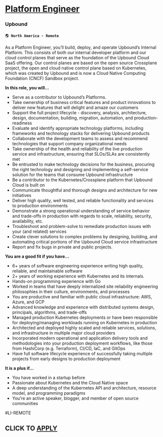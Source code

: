 # [Platform Engineer](https://www.remotewlb.com/apply/platform-engineer-120599)  
### Upbound  
#### `🌎 North America - Remote`  

As a Platform Engineer, you’ll build, deploy, and operate Upbound’s Internal Platform. This consists of both our internal developer platform and our cloud control planes that serve as the foundation of the Upbound Cloud SaaS offering. Our control planes are based on the open source Crossplane project, the open and cloud native control plane based on Kubernetes, which was created by Upbound and is now a Cloud Native Computing Foundation (CNCF) Sandbox project.

**In this role, you will...**

  * Serve as a contributor to Upbound’s Platforms.
  * Take ownership of business critical features and product innovations to deliver new features that will delight and amaze our customers
  * Support the full project lifecycle - discovery, analysis, architecture, design, documentation, building, migration, automation, and production-readiness
  * Evaluate and identify appropriate technology platforms, including frameworks and technology stacks for delivering Upbound products
  * Collaborate with the development teams to assess and recommend technologies that support company organizational needs
  * Take ownership of the health and reliability of the live production service and infrastructure, ensuring that SLOs/SLAs are consistently met
  * Be entrusted to make technology decisions for the business, procuring the right technology and designing and implementing a self-service solution for the teams that consume Upbound infrastructure
  * Be a contributor to the Kubernetes/Crossplane platform that Upbound Cloud is built on
  * Communicate thoughtful and thorough designs and architecture for new initiatives
  * Deliver high quality, well tested, and reliable functionality and services to production environments
  * Demonstrate a strong operational understanding of service behavior and trade-offs in production with regards to scale, reliability, security, availability, etc.
  * Troubleshoot and problem-solve to remediate production issues with your (and related) services
  * Create clever solutions to complex problems by designing, building, and automating critical portions of the Upbound Cloud service infrastructure
  * Report and fix bugs in private and public projects.

**You are a good fit if you have...**

  * 6+ years of software engineering experience writing high quality, reliable, and maintainable software
  * 2+ years of working experience with Kubernetes and its internals.
  * Hands-on programming experience with Go
  * Worked in teams that have deeply internalized site reliability engineering philosophies in their culture, environments, and processes
  * You are productive and familiar with public cloud infrastructure: AWS, Azure, and GCP
  * Advanced knowledge and experience with distributed systems design, principals, algorithms, and trade-offs
  * Managed production Kubernetes deployments or have been responsible for deploying/managing workloads running on Kubernetes in production
  * Architected and deployed highly scaled and reliable services, solutions, and infrastructure in multiple major cloud providers
  * Incorporated modern operational and application delivery tools and methodologies into your production deployment workflows, like those from HashiCorp (e.g. Terraform), CI/CD, IaC, and GitOps
  * Have full software lifecycle experience of successfully taking multiple projects from early designs to production deployment

**It is a plus if…**

  * You have worked in a startup before
  * Passionate about Kubernetes and the Cloud Native space
  * A deep understanding of the Kubernetes API and architecture, resource model, and programming paradigms
  * You’re an active speaker, blogger, and member of open source communities

#LI-REMOTE

  
## CLICK TO [APPLY](https://www.remotewlb.com/apply/platform-engineer-120599)

